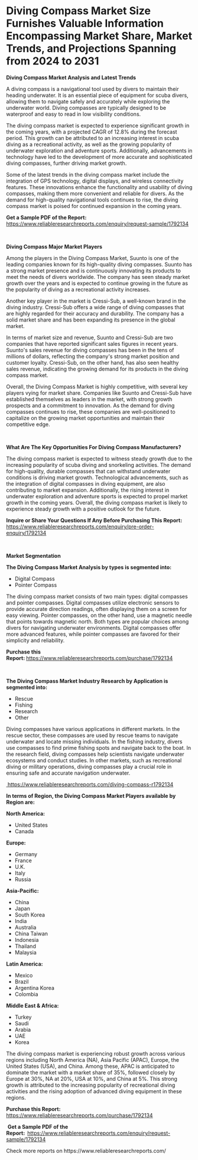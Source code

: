 <p><h1>Diving Compass Market Size Furnishes Valuable Information Encompassing Market Share, Market Trends, and Projections Spanning from 2024 to 2031</h1></p><p><strong>Diving Compass Market Analysis and Latest Trends</strong></p>
<p><p>A diving compass is a navigational tool used by divers to maintain their heading underwater. It is an essential piece of equipment for scuba divers, allowing them to navigate safely and accurately while exploring the underwater world. Diving compasses are typically designed to be waterproof and easy to read in low visibility conditions.</p><p>The diving compass market is expected to experience significant growth in the coming years, with a projected CAGR of 12.8% during the forecast period. This growth can be attributed to an increasing interest in scuba diving as a recreational activity, as well as the growing popularity of underwater exploration and adventure sports. Additionally, advancements in technology have led to the development of more accurate and sophisticated diving compasses, further driving market growth.</p><p>Some of the latest trends in the diving compass market include the integration of GPS technology, digital displays, and wireless connectivity features. These innovations enhance the functionality and usability of diving compasses, making them more convenient and reliable for divers. As the demand for high-quality navigational tools continues to rise, the diving compass market is poised for continued expansion in the coming years.</p></p>
<p><strong>Get a Sample PDF of the Report:&nbsp;</strong> <a href="https://www.reliableresearchreports.com/enquiry/request-sample/1792134">https://www.reliableresearchreports.com/enquiry/request-sample/1792134</a></p>
<p>&nbsp;</p>
<p><strong>Diving Compass Major Market Players</strong></p>
<p><p>Among the players in the Diving Compass Market, Suunto is one of the leading companies known for its high-quality diving compasses. Suunto has a strong market presence and is continuously innovating its products to meet the needs of divers worldwide. The company has seen steady market growth over the years and is expected to continue growing in the future as the popularity of diving as a recreational activity increases.</p><p>Another key player in the market is Cressi-Sub, a well-known brand in the diving industry. Cressi-Sub offers a wide range of diving compasses that are highly regarded for their accuracy and durability. The company has a solid market share and has been expanding its presence in the global market.</p><p>In terms of market size and revenue, Suunto and Cressi-Sub are two companies that have reported significant sales figures in recent years. Suunto's sales revenue for diving compasses has been in the tens of millions of dollars, reflecting the company's strong market position and customer loyalty. Cressi-Sub, on the other hand, has also seen healthy sales revenue, indicating the growing demand for its products in the diving compass market.</p><p>Overall, the Diving Compass Market is highly competitive, with several key players vying for market share. Companies like Suunto and Cressi-Sub have established themselves as leaders in the market, with strong growth prospects and a commitment to innovation. As the demand for diving compasses continues to rise, these companies are well-positioned to capitalize on the growing market opportunities and maintain their competitive edge.</p></p>
<p>&nbsp;</p>
<p><strong>What Are The Key Opportunities For Diving Compass Manufacturers?</strong></p>
<p><p>The diving compass market is expected to witness steady growth due to the increasing popularity of scuba diving and snorkeling activities. The demand for high-quality, durable compasses that can withstand underwater conditions is driving market growth. Technological advancements, such as the integration of digital compasses in diving equipment, are also contributing to market expansion. Additionally, the rising interest in underwater exploration and adventure sports is expected to propel market growth in the coming years. Overall, the diving compass market is likely to experience steady growth with a positive outlook for the future.</p></p>
<p><strong>Inquire or Share Your Questions If Any Before Purchasing This Report:</strong> <a href="https://www.reliableresearchreports.com/enquiry/pre-order-enquiry/1792134">https://www.reliableresearchreports.com/enquiry/pre-order-enquiry/1792134</a></p>
<p>&nbsp;</p>
<p><strong>Market Segmentation</strong></p>
<p><strong>The Diving Compass Market Analysis by types is segmented into:</strong></p>
<p><ul><li>Digital Compass</li><li>Pointer Compass</li></ul></p>
<p><p>The diving compass market consists of two main types: digital compasses and pointer compasses. Digital compasses utilize electronic sensors to provide accurate direction readings, often displaying them on a screen for easy viewing. Pointer compasses, on the other hand, use a magnetic needle that points towards magnetic north. Both types are popular choices among divers for navigating underwater environments. Digital compasses offer more advanced features, while pointer compasses are favored for their simplicity and reliability.</p></p>
<p><strong>Purchase this Report:&nbsp;</strong><a href="https://www.reliableresearchreports.com/purchase/1792134">https://www.reliableresearchreports.com/purchase/1792134</a></p>
<p>&nbsp;</p>
<p><strong>The Diving Compass Market Industry Research by Application is segmented into:</strong></p>
<p><ul><li>Rescue</li><li>Fishing</li><li>Research</li><li>Other</li></ul></p>
<p><p>Diving compasses have various applications in different markets. In the rescue sector, these compasses are used by rescue teams to navigate underwater and locate missing individuals. In the fishing industry, divers use compasses to find prime fishing spots and navigate back to the boat. In the research field, diving compasses help scientists navigate underwater ecosystems and conduct studies. In other markets, such as recreational diving or military operations, diving compasses play a crucial role in ensuring safe and accurate navigation underwater.</p></p>
<p><a href="https://www.reliableresearchreports.com/diving-compass-r1792134">&nbsp;https://www.reliableresearchreports.com/diving-compass-r1792134</a></p>
<p><strong>In terms of Region, the Diving Compass Market Players available by Region are:</strong></p>
<p>
    <p> <strong> North America: </strong>
        <ul>
            <li>United States</li>
            <li>Canada</li>
        </ul>
        </p> 
    <p> <strong> Europe: </strong>
        <ul>
            <li>Germany</li>
            <li>France</li>
            <li>U.K.</li>
            <li>Italy</li>
            <li>Russia</li>
        </ul>
        </p> 
    <p> <strong> Asia-Pacific: </strong>
        <ul>
            <li>China</li>
            <li>Japan</li>
            <li>South Korea</li>
            <li>India</li>
            <li>Australia</li>
            <li>China Taiwan</li>
            <li>Indonesia</li>
            <li>Thailand</li>
            <li>Malaysia</li>
        </ul>
        </p> 
    <p> <strong> Latin America: </strong>
        <ul>
            <li>Mexico</li>
            <li>Brazil</li>
            <li>Argentina Korea</li>
            <li>Colombia</li>
        </ul>
        </p> 
    <p> <strong> Middle East & Africa: </strong>
        <ul>
            <li>Turkey</li>
            <li>Saudi</li>
            <li>Arabia</li>
            <li>UAE</li>
            <li>Korea</li>
        </ul>
    </p>
    </p>
<p><p>The diving compass market is experiencing robust growth across various regions including North America (NA), Asia Pacific (APAC), Europe, the United States (USA), and China. Among these, APAC is anticipated to dominate the market with a market share of 35%, followed closely by Europe at 30%, NA at 20%, USA at 10%, and China at 5%. This strong growth is attributed to the increasing popularity of recreational diving activities and the rising adoption of advanced diving equipment in these regions.</p></p>
<p><strong>Purchase this Report: </strong><a href="https://www.reliableresearchreports.com/purchase/1792134">https://www.reliableresearchreports.com/purchase/1792134</a></p>
<p>&nbsp;<strong>Get a Sample PDF of the Report:&nbsp;&nbsp;</strong><a href="https://www.reliableresearchreports.com/enquiry/request-sample/1792134">https://www.reliableresearchreports.com/enquiry/request-sample/1792134</a></p>
<p><strong></strong></p>
<p>Check more reports on https://www.reliableresearchreports.com/</p>